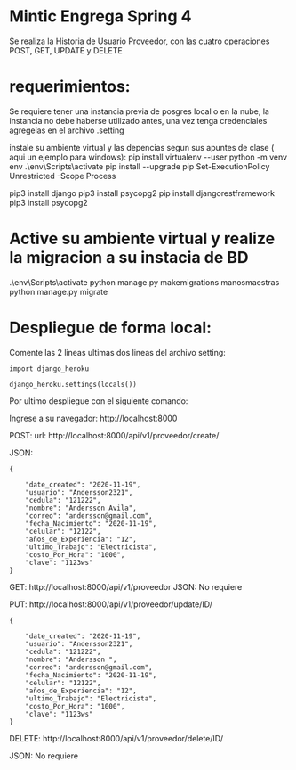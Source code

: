 # Mintic Engrega Spring 4
 Se realiza la Historia de Usuario Proveedor, con las cuatro operaciones POST, GET, UPDATE y DELETE
# requerimientos: 
Se requiere tener una instancia previa de posgres local o en la nube, la instancia 
no debe haberse utilizado antes, una vez tenga credenciales agregelas en el archivo .setting 


instale su ambiente virtual y las depencias segun sus apuntes de clase ( aqui un ejemplo para windows):
pip install virtualenv --user
python -m  venv env
 .\env\Scripts\activate
pip install --upgrade pip
Set-ExecutionPolicy Unrestricted -Scope Process

pip3 install django
pip3 install psycopg2
pip install djangorestframework
pip3 install psycopg2 

# Active su ambiente virtual y realize la migracion a su instacia de BD

.\env\Scripts\activate 
python manage.py makemigrations manosmaestras
python  manage.py  migrate


# Despliegue de forma local:
Comente las 2 lineas ultimas dos lineas del archivo setting:

`import django_heroku`

`django_heroku.settings(locals())`

Por ultimo despliegue con el siguiente comando:
 <!--python .\manage.py runserver-->
 Ingrese a su navegador: http://localhost:8000
 
POST:
url:              http://localhost:8000/api/v1/proveedor/create/

JSON:


    {
 
        "date_created": "2020-11-19",
        "usuario": "Andersson2321",
        "cedula": "121222",
        "nombre": "Andersson Avila",
        "correo": "andersson@gmail.com",
        "fecha_Nacimiento": "2020-11-19",
        "celular": "12122",
        "años_de_Experiencia": "12",
        "ultimo_Trabajo": "Electricista",
        "costo_Por_Hora": "1000",
        "clave": "1123ws"
    }

GET:             http://localhost:8000/api/v1/proveedor
JSON: No requiere


PUT:             http://localhost:8000/api/v1/proveedor/update/ID/



    {

        "date_created": "2020-11-19",
        "usuario": "Andersson2321",
        "cedula": "121222",
        "nombre": "Andersson ",
        "correo": "andersson@gmail.com",
        "fecha_Nacimiento": "2020-11-19",
        "celular": "12122",
        "años_de_Experiencia": "12",
        "ultimo_Trabajo": "Electricista",
        "costo_Por_Hora": "1000",
        "clave": "1123ws"
    }
DELETE:          http://localhost:8000/api/v1/proveedor/delete/ID/

JSON: No requiere

